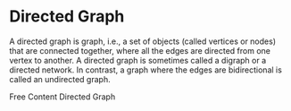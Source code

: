 # Directed Graph

A directed graph is graph, i.e., a set of objects (called vertices or nodes) that are connected together, where all the edges are directed from one vertex to another. A directed graph is sometimes called a digraph or a directed network. In contrast, a graph where the edges are bidirectional is called an undirected graph.

<ResourceGroupTitle>Free Content</ResourceGroupTitle>
<BadgeLink colorScheme='yellow' badgeText='Read' href='https://en.wikipedia.org/wiki/Directed_graph'>Directed Graph</BadgeLink>
